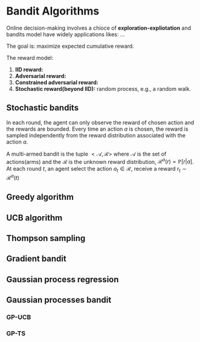 # Bandit Algorithms

Online decision-making involves a chioce of **exploration-expliotation** and bandits model have widely applications likes: ...

The goal is: maximize expected cumulative reward.

The reward model:

1. **IID reward:**
2. **Adversarial reward:**
3. **Constrained adversarial reward:**
4. **Stochastic reward(beyond IID):** random process, e.g., a random walk.

## Stochastic bandits

In each round, the agent can only observe the reward of chosen action and the rewards are bounded. Every time an action $a$ is chosen, the reward is sampled independently from the reward distribution associated with the action $a$.

A multi-armed bandit is the tuple $<\mathcal{A}, \mathcal{R}>$ where $\mathcal{A}$ is the set of actions(arms) and the $\mathcal{R}$ is the unknown reward distribution, $\mathcal{R}^a(r)= \mathbb{P}[r|a]$. At each round $t$, an agent select the action $a_t \in \mathcal{R}$, receive a reward $r_t \sim \mathcal{R}^a(t)$

## Greedy algorithm

## UCB algorithm

## Thompson sampling

## Gradient bandit

## Gaussian process regression

## Gaussian processes bandit

### GP-UCB

### GP-TS
